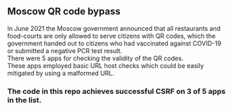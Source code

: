 ## Moscow QR code bypass
In June 2021 the Moscow government announced that all restaurants and food-courts are only allowed to serve citizens with QR codes, 
which the government handed out to citizens who had vaccinated against COVID-19 or submitted a negative PCR test result.  
There were 5 apps for checking the validity of the QR codes.  
These apps employed basic URL host checks which could be easily mitigated by using a malformed URL.  
### The code in this repo achieves successful CSRF on 3 of 5 apps in the list.
